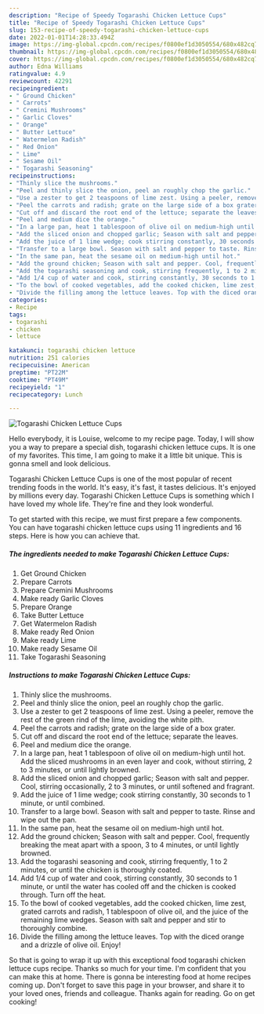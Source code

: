 ```yaml
---
description: "Recipe of Speedy Togarashi Chicken Lettuce Cups"
title: "Recipe of Speedy Togarashi Chicken Lettuce Cups"
slug: 153-recipe-of-speedy-togarashi-chicken-lettuce-cups
date: 2022-01-01T14:28:33.494Z
image: https://img-global.cpcdn.com/recipes/f0800ef1d3050554/680x482cq70/togarashi-chicken-lettuce-cups-recipe-main-photo.jpg
thumbnail: https://img-global.cpcdn.com/recipes/f0800ef1d3050554/680x482cq70/togarashi-chicken-lettuce-cups-recipe-main-photo.jpg
cover: https://img-global.cpcdn.com/recipes/f0800ef1d3050554/680x482cq70/togarashi-chicken-lettuce-cups-recipe-main-photo.jpg
author: Edna Williams
ratingvalue: 4.9
reviewcount: 42291
recipeingredient:
- " Ground Chicken"
- " Carrots"
- " Cremini Mushrooms"
- " Garlic Cloves"
- " Orange"
- " Butter Lettuce"
- " Watermelon Radish"
- " Red Onion"
- " Lime"
- " Sesame Oil"
- " Togarashi Seasoning"
recipeinstructions:
- "Thinly slice the mushrooms."
- "Peel and thinly slice the onion, peel an roughly chop the garlic."
- "Use a zester to get 2 teaspoons of lime zest. Using a peeler, remove the rest of the green rind of the lime, avoiding the white pith."
- "Peel the carrots and radish; grate on the large side of a box grater."
- "Cut off and discard the root end of the lettuce; separate the leaves."
- "Peel and medium dice the orange."
- "In a large pan, heat 1 tablespoon of olive oil on medium-high until hot. Add the sliced mushrooms in an even layer and cook, without stirring, 2 to 3 minutes, or until lightly browned."
- "Add the sliced onion and chopped garlic; Season with salt and pepper. Cool, stirring occasionally, 2 to 3 minutes, or until softened and fragrant."
- "Add the juice of 1 lime wedge; cook stirring constantly, 30 seconds to 1 minute, or until combined."
- "Transfer to a large bowl. Season with salt and pepper to taste. Rinse and wipe out the pan."
- "In the same pan, heat the sesame oil on medium-high until hot."
- "Add the ground chicken; Season with salt and pepper. Cool, frequently breaking the meat apart with a spoon, 3 to 4 minutes, or until lightly browned."
- "Add the togarashi seasoning and cook, stirring frequently, 1 to 2 minutes, or until the chicken is thoroughly coated."
- "Add 1/4 cup of water and cook, stirring constantly, 30 seconds to 1 minute, or until the water has cooled off and the chicken is cooked through. Turn off the heat."
- "To the bowl of cooked vegetables, add the cooked chicken, lime zest, grated carrots and radish, 1 tablespoon of olive oil, and the juice of the remaining lime wedges. Season with salt and pepper and stir to thoroughly combine."
- "Divide the filling among the lettuce leaves. Top with the diced orange and a drizzle of olive oil. Enjoy!"
categories:
- Recipe
tags:
- togarashi
- chicken
- lettuce

katakunci: togarashi chicken lettuce 
nutrition: 251 calories
recipecuisine: American
preptime: "PT22M"
cooktime: "PT49M"
recipeyield: "1"
recipecategory: Lunch

---
```



![Togarashi Chicken Lettuce Cups](https://img-global.cpcdn.com/recipes/f0800ef1d3050554/680x482cq70/togarashi-chicken-lettuce-cups-recipe-main-photo.jpg)

Hello everybody, it is Louise, welcome to my recipe page. Today, I will show you a way to prepare a special dish, togarashi chicken lettuce cups. It is one of my favorites. This time, I am going to make it a little bit unique. This is gonna smell and look delicious.

Togarashi Chicken Lettuce Cups is one of the most popular of recent trending foods in the world. It's easy, it's fast, it tastes delicious. It's enjoyed by millions every day. Togarashi Chicken Lettuce Cups is something which I have loved my whole life. They're fine and they look wonderful.




To get started with this recipe, we must first prepare a few components. You can have togarashi chicken lettuce cups using 11 ingredients and 16 steps. Here is how you can achieve that.

<!--inarticleads1-->

##### The ingredients needed to make Togarashi Chicken Lettuce Cups:

1. Get  Ground Chicken
1. Prepare  Carrots
1. Prepare  Cremini Mushrooms
1. Make ready  Garlic Cloves
1. Prepare  Orange
1. Take  Butter Lettuce
1. Get  Watermelon Radish
1. Make ready  Red Onion
1. Make ready  Lime
1. Make ready  Sesame Oil
1. Take  Togarashi Seasoning




<!--inarticleads2-->

##### Instructions to make Togarashi Chicken Lettuce Cups:

1. Thinly slice the mushrooms.
1. Peel and thinly slice the onion, peel an roughly chop the garlic.
1. Use a zester to get 2 teaspoons of lime zest. Using a peeler, remove the rest of the green rind of the lime, avoiding the white pith.
1. Peel the carrots and radish; grate on the large side of a box grater.
1. Cut off and discard the root end of the lettuce; separate the leaves.
1. Peel and medium dice the orange.
1. In a large pan, heat 1 tablespoon of olive oil on medium-high until hot. Add the sliced mushrooms in an even layer and cook, without stirring, 2 to 3 minutes, or until lightly browned.
1. Add the sliced onion and chopped garlic; Season with salt and pepper. Cool, stirring occasionally, 2 to 3 minutes, or until softened and fragrant.
1. Add the juice of 1 lime wedge; cook stirring constantly, 30 seconds to 1 minute, or until combined.
1. Transfer to a large bowl. Season with salt and pepper to taste. Rinse and wipe out the pan.
1. In the same pan, heat the sesame oil on medium-high until hot.
1. Add the ground chicken; Season with salt and pepper. Cool, frequently breaking the meat apart with a spoon, 3 to 4 minutes, or until lightly browned.
1. Add the togarashi seasoning and cook, stirring frequently, 1 to 2 minutes, or until the chicken is thoroughly coated.
1. Add 1/4 cup of water and cook, stirring constantly, 30 seconds to 1 minute, or until the water has cooled off and the chicken is cooked through. Turn off the heat.
1. To the bowl of cooked vegetables, add the cooked chicken, lime zest, grated carrots and radish, 1 tablespoon of olive oil, and the juice of the remaining lime wedges. Season with salt and pepper and stir to thoroughly combine.
1. Divide the filling among the lettuce leaves. Top with the diced orange and a drizzle of olive oil. Enjoy!




So that is going to wrap it up with this exceptional food togarashi chicken lettuce cups recipe. Thanks so much for your time. I'm confident that you can make this at home. There is gonna be interesting food at home recipes coming up. Don't forget to save this page in your browser, and share it to your loved ones, friends and colleague. Thanks again for reading. Go on get cooking!
